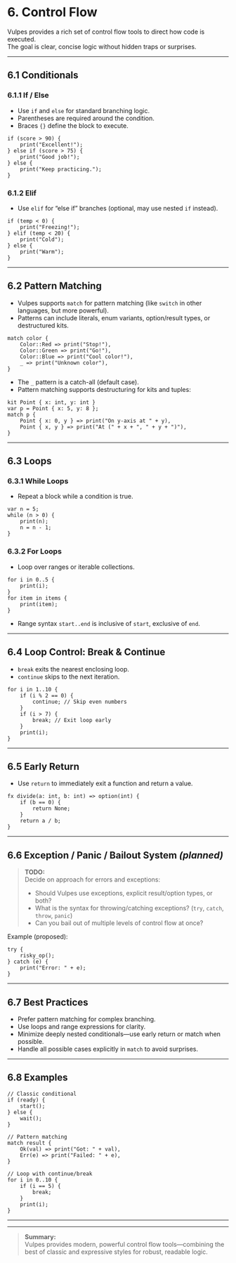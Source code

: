 # 6. Control Flow

Vulpes provides a rich set of control flow tools to direct how code is executed.  
The goal is clear, concise logic without hidden traps or surprises.

---

## 6.1 Conditionals

### 6.1.1 If / Else

- Use `if` and `else` for standard branching logic.
- Parentheses are required around the condition.
- Braces `{}` define the block to execute.

```vlp
if (score > 90) {
    print("Excellent!");
} else if (score > 75) {
    print("Good job!");
} else {
    print("Keep practicing.");
}
```

### 6.1.2 Elif

- Use `elif` for “else if” branches (optional, may use nested `if` instead).

```vlp
if (temp < 0) {
    print("Freezing!");
} elif (temp < 20) {
    print("Cold");
} else {
    print("Warm");
}
```

---

## 6.2 Pattern Matching

- Vulpes supports `match` for pattern matching (like `switch` in other languages, but more powerful).
- Patterns can include literals, enum variants, option/result types, or destructured kits.

```vlp
match color {
    Color::Red => print("Stop!"),
    Color::Green => print("Go!"),
    Color::Blue => print("Cool color!"),
    _ => print("Unknown color"),
}
```

- The `_` pattern is a catch-all (default case).
- Pattern matching supports destructuring for kits and tuples:

```vlp
kit Point { x: int, y: int }
var p = Point { x: 5, y: 8 };
match p {
    Point { x: 0, y } => print("On y-axis at " + y),
    Point { x, y } => print("At (" + x + ", " + y + ")"),
}
```

---

## 6.3 Loops

### 6.3.1 While Loops

- Repeat a block while a condition is true.

```vlp
var n = 5;
while (n > 0) {
    print(n);
    n = n - 1;
}
```

### 6.3.2 For Loops

- Loop over ranges or iterable collections.

```vlp
for i in 0..5 {
    print(i);
}
for item in items {
    print(item);
}
```

- Range syntax `start..end` is inclusive of `start`, exclusive of `end`.

---

## 6.4 Loop Control: Break & Continue

- `break` exits the nearest enclosing loop.
- `continue` skips to the next iteration.

```vlp
for i in 1..10 {
    if (i % 2 == 0) {
        continue; // Skip even numbers
    }
    if (i > 7) {
        break; // Exit loop early
    }
    print(i);
}
```

---

## 6.5 Early Return

- Use `return` to immediately exit a function and return a value.

```vlp
fx divide(a: int, b: int) => option(int) {
    if (b == 0) {
        return None;
    }
    return a / b;
}
```

---

## 6.6 Exception / Panic / Bailout System *(planned)*

> **TODO:**  
> Decide on approach for errors and exceptions:
> - Should Vulpes use exceptions, explicit result/option types, or both?
> - What is the syntax for throwing/catching exceptions? (`try`, `catch`, `throw`, `panic`)
> - Can you bail out of multiple levels of control flow at once?

Example (proposed):

```vlp
try {
    risky_op();
} catch (e) {
    print("Error: " + e);
}
```

---

## 6.7 Best Practices

- Prefer pattern matching for complex branching.
- Use loops and range expressions for clarity.
- Minimize deeply nested conditionals—use early return or match when possible.
- Handle all possible cases explicitly in `match` to avoid surprises.

---

## 6.8 Examples

```vlp
// Classic conditional
if (ready) {
    start();
} else {
    wait();
}

// Pattern matching
match result {
    Ok(val) => print("Got: " + val),
    Err(e) => print("Failed: " + e),
}

// Loop with continue/break
for i in 0..10 {
    if (i == 5) {
        break;
    }
    print(i);
}
```

---

<!--
TODO:
- Finalize error/exception system
- Document match guards and advanced patterns (if supported)
- Add examples for loop labels or advanced loop control (if planned)
-->

---

> **Summary:**  
> Vulpes provides modern, powerful control flow tools—combining the best of classic and expressive styles for robust, readable logic.
